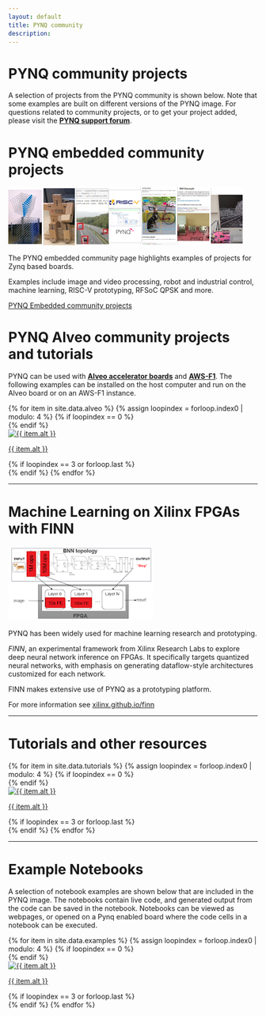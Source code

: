 ```yaml
---
layout: default
title: PYNQ community
description: 
---
```


# PYNQ community projects

A selection of projects from the PYNQ community is shown below. Note that some examples are built on different versions of the PYNQ image. For questions related to community projects, or to get your project added, please visit the  [**PYNQ support forum**](https://discuss.pynq.io/).

# PYNQ embedded community projects

[![Browsers image](./assets/images/community/sample_projects.png#left)](./embedded.html)

The PYNQ embedded community page highlights examples of projects for Zynq based boards.

Examples include image and video processing, robot and industrial control, machine learning, RISC-V prototyping, RFSoC QPSK and more.

[PYNQ Embedded community projects](./embedded.html)

# PYNQ Alveo community projects and tutorials

PYNQ can be used with  [**Alveo accelerator boards**](https://www.xilinx.com/products/boards-and-kits/alveo.html)  and  [**AWS-F1**](https://aws.amazon.com/ec2/instance-types/f1/). The following examples can be installed on the host computer and run on the Alveo board or on an AWS-F1 instance.

<div class="gallery">
  {% for item in site.data.alveo %}
  {% assign loopindex = forloop.index0 | modulo: 4 %}
    {% if loopindex == 0 %}
<div class="row">
    {% endif %}
      <div class="image" id="gallery_item_{{ loopindex }}">
        <a href="{{ item.url }}" target="_blank">
          <img src="{{ item.image }}" alt="{{ item.alt }}">
        </a>
        <p class="caption"><a href="{{ item.url }}">{{ item.alt }}</a></p>
      </div>
    {% if loopindex == 3 or forloop.last %}
</div>
    {% endif %}
  {% endfor %}
</div>

<hr>

# Machine Learning on Xilinx FPGAs with FINN

![Browsers image](./assets/images/community/finn.png#left) 

PYNQ has been widely used for machine learning research and prototyping.

*FINN*, an experimental framework from Xilinx Research Labs to explore deep neural network inference on FPGAs. It specifically targets quantized neural networks, with emphasis on generating dataflow-style architectures customized for each network.

FINN makes extensive use of PYNQ as a prototyping platform.

For more information see [xilinx.github.io/finn](https://xilinx.github.io/finn/)

<hr>

# Tutorials and other resources

<div class="gallery">
  {% for item in site.data.tutorials %}
  {% assign loopindex = forloop.index0 | modulo: 4 %}
    {% if loopindex == 0 %}
<div class="row">
    {% endif %}
      <div class="image" id="gallery_item_{{ loopindex }}">
        <a href="{{ item.url }}" target="_blank">
          <img src="{{ item.image }}" alt="{{ item.alt }}">
        </a>
        <p class="caption"><a href="{{ item.url }}">{{ item.alt }}</a></p>
      </div>
    {% if loopindex == 3 or forloop.last %}
</div>
    {% endif %}
  {% endfor %}
</div>

<hr>

# Example Notebooks


A selection of notebook examples are shown below that are included in the PYNQ image. The notebooks contain live code, and generated output from the code can be saved in the notebook. Notebooks can be viewed as webpages, or opened on a Pynq enabled board where the code cells in a notebook can be executed. 

<div class="gallery">
  {% for item in site.data.examples %}
  {% assign loopindex = forloop.index0 | modulo: 4 %}
    {% if loopindex == 0 %}
<div class="row">
    {% endif %}
      <div class="image" id="gallery_item_{{ loopindex }}">
        <a href="{{ item.url }}" target="_blank">
          <img src="{{ item.image }}" alt="{{ item.alt }}">
        </a>
        <p class="caption"><a href="{{ item.url }}">{{ item.alt }}</a></p>
      </div>
    {% if loopindex == 3 or forloop.last %}
</div>
    {% endif %}
  {% endfor %}
</div>